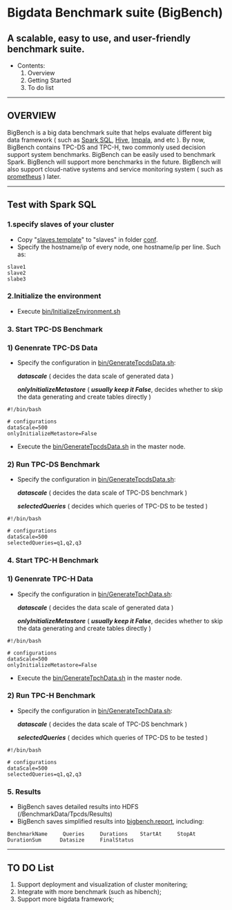 # Bigdata Benchmark suite (BigBench)
## A scalable, easy to use, and user-friendly benchmark suite.
* Contents:
    1. Overview
    2. Getting Started
    3. To do list
    
---
## OVERVIEW ##

BigBench is a big data benchmark suite that helps evaluate different big data framework ( such as [Spark SQL](https://github.com/apache/spark), [Hive](https://github.com/apache/hive), [Impala](https://github.com/apache/impala), and etc ). By now, BigBench contains TPC-DS and TPC-H, two commonly used decision support system benchmarks. BigBench can be easily used to benchmark Spark. BigBench will support more benchmarks in the future. BigBench will also support cloud-native systems and service monitoring system ( such as [prometheus](https://github.com/prometheus/prometheus) ) later.  

---
## Test with Spark SQL ##

### 1.specify slaves of your cluster
* Copy "[slaves.template](conf/slaves.template)" to "slaves" in folder [conf](conf).
* Specify the hostname/ip of every node, one hostname/ip per line. Such as:

```
slave1
slave2
slabe3
```

### 2.Initialize the environment
* Execute [bin/InitializeEnvironment.sh](bin/InitializeEnvironment.sh)
### 3. Start TPC-DS Benchmark
### 1) Genenrate TPC-DS Data
* Specify the configuration in [bin/GenerateTpcdsData.sh](bin/GenerateTpcdsData.sh):
  
  ***datascale*** ( decides the data scale of generated data )
  
  ***onlyInitializeMetastore*** ( ***usually keep it False***, decides whether to skip the data generating and create tables directly )
```
#!/bin/bash

# configurations
dataScale=500
onlyInitializeMetastore=False
```

* Execute the [bin/GenerateTpcdsData.sh](bin/GenerateTpcdsData.sh) in the master node.
### 2) Run TPC-DS Benchmark
* Specify the configuration in [bin/GenerateTpcdsData.sh](bin/GenerateTpcdsData.sh):
  
  ***datascale*** ( decides the data scale of TPC-DS benchmark )
  
  ***selectedQueries*** ( decides which queries of TPC-DS to be tested )
```
#!/bin/bash

# configurations
dataScale=500
selectedQueries=q1,q2,q3

```

### 4. Start TPC-H Benchmark
### 1) Genenrate TPC-H Data
* Specify the configuration in [bin/GenerateTpchData.sh](bin/GenerateTpcdsData.sh):

  ***datascale*** ( decides the data scale of generated data )

  ***onlyInitializeMetastore*** ( ***usually keep it False***, decides whether to skip the data generating and create tables directly )
```
#!/bin/bash

# configurations
dataScale=500
onlyInitializeMetastore=False
```

* Execute the [bin/GenerateTpchData.sh](bin/GenerateTpcdsData.sh) in the master node.
### 2) Run TPC-H Benchmark
* Specify the configuration in [bin/GenerateTpchData.sh](bin/GenerateTpcdsData.sh):
  
  ***datascale*** ( decides the data scale of TPC-DS benchmark )

  ***selectedQueries*** ( decides which queries of TPC-DS to be tested )
```
#!/bin/bash

# configurations
dataScale=500
selectedQueries=q1,q2,q3

```

### 5. Results
* BigBench saves detailed results into HDFS (/BenchmarkData/Tpcds/Results)
* BigBench saves simplified results into [bigbench.report](/reports/bigbench.report), including:
```
BenchmarkName     Queries     Durations    StartAt     StopAt    DurationSum      Datasize     FinalStatus
```
---
## TO DO List ##
1. Support deployment and visualization of cluster monitering;
2. Integrate with more benchmark (such as hibench);
3. Support more bigdata framework;